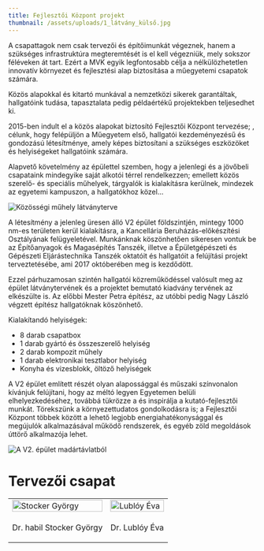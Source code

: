 ```yaml
---
title: Fejlesztői Központ projekt
thumbnail: /assets/uploads/1_látvány_külső.jpg
---
```

A csapattagok nem csak tervezői és építőimunkát végeznek, hanem a szükséges infrastruktúra megteremtését is el kell végezniük, mely sokszor féléveken át tart. Ezért a MVK egyik legfontosabb célja a nélkülözhetetlen innovatív környezet és fejlesztési alap biztosítása a műegyetemi csapatok számára.

Közös alapokkal és kitartó munkával a nemzetközi sikerek garantáltak, hallgatóink tudása, tapasztalata pedig példaértékű projektekben teljesedhet ki.

2015-ben indult el a közös alapokat biztosító Fejlesztői Központ tervezése; , célunk, hogy felépüljön a Műegyetem első, hallgatói kezdeményezésű és gondozású létesítménye, amely képes biztosítani a szükséges eszközöket és helyiségeket hallgatóink számára.

Alapvető követelmény az épülettel szemben, hogy a jelenlegi és a jövőbeli csapataink mindegyike saját alkotói térrel rendelkezzen; emellett közös szerelő- és speciális műhelyek, tárgyalók is kialakításra kerülnek, mindezek az egyetemi kampuszon, a hallgatókhoz közel…

![Közösségi műhely látványterve](/assets/uploads/2_látvány_workshop.jpg)

A létesítmény a jelenleg üresen álló V2 épület földszintjén, mintegy 1000 nm-es területen kerül kialakításra, a Kancellária Beruházás-előkészítési Osztályának felügyeletével. Munkánknak köszönhetően sikeresen vontuk be az Építőanyagok és Magasépítés Tanszék, illetve a Épületgépészeti és Gépészeti Eljárástechnika Tanszék oktatóit és hallgatóit a felújítási projekt terveztetésébe, ami 2017 októberében meg is kezdődött.

Ezzel párhuzamosan szintén hallgatói közreműködéssel valósult meg az épület látványtervének és a projektet bemutató kiadvány tervének az elkészülte is. Az előbbi Mester Petra építész, az utóbbi pedig Nagy László végzett építész hallgatóknak köszönhető.

Kialakítandó helyiségek:

* 8 darab csapatbox
* 1 darab gyártó és összeszerelő helyiség
* 2 darab kompozit műhely
* 1 darab elektronikai tesztlabor helyiség
* Konyha és vizesblokk, öltöző helyiségek

A V2 épület említett részét olyan alapossággal és műszaki színvonalon kívánjuk felújítani, hogy az méltó legyen Egyetemen belüli elhelyezkedéséhez, továbbá tükrözze a és inspirálja a kutató-fejlesztői munkát. Törekszünk a környezettudatos gondolkodásra is; a Fejlesztői Központ többek között a lehető legjobb energiahatékonysággal és megújulók alkalmazásával működő rendszerek, és egyéb zöld megoldások úttörő alkalmazója lehet.

![A V2. épület madártávlatból](/assets/uploads/00_helyszín.jpg)

# Tervezői csapat


 <table style="width:100%">

  <tr>
    <td><a href="https://epito.bme.hu/stocker-gyorgy"><img src="/assets/uploads/stocker_gyorgy.jpg" style="width:100%" alt="Stocker György"></a></td>
    <td><a href="https://epito.bme.hu/lubloy-eva"><img src="/assets/uploads/lubloy_eva2.jpg" style="width:100%" alt="Lublóy Éva"></a></td>
  </tr>
  <tr>
    <td><p style="text-align: center;">Dr. habil Stocker György</p></td>
    <td><p style="text-align: center;">Dr. Lublóy Éva</p></td>
  </tr>
</table> 
